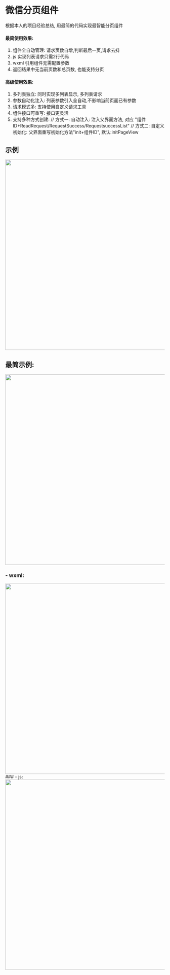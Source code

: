 # 微信分页组件
根据本人的项目经验总结, 用最简的代码实现最智能分页组件

#### 最简使用效果: 

1. 组件全自动管理: 请求页数自增,判断最后一页,请求去抖
2. js 实现列表请求只需2行代码
3. wxml 引用组件无需配置参数
4. 返回结果中无当前页数和总页数, 也能支持分页

#### 高级使用效果:

1. 多列表独立: 同时实现多列表显示, 多列表请求
2. 参数自动化注入: 列表参数引入全自动,不影响当前页面已有参数 
3. 请求模式多: 支持使用自定义请求工具
4. 组件接口可重写: 接口更灵活
5. 支持多种方式创建:
    // 方式一: 自动注入: 注入父界面方法, 对应 "组件ID+ReadRequest/RequestSuccess/RequestsuccessList" 
    // 方式二: 自定义初始化: 父界面重写初始化方法"init+组件ID", 默认:initPageView
## 示例

<img src="https://i.niupic.com/images/2022/01/06/9STZ.png" width="600px">

## 最简示例:
<img src="https://i.niupic.com/images/2022/01/06/9SU0.png" width="600px">

### - wxml:

<img src="https://i.niupic.com/images/2022/01/06/9SU1.png" width="600px">
### - js:
<img src="https://i.niupic.com/images/2022/01/06/9SU2.png" width="600px">

